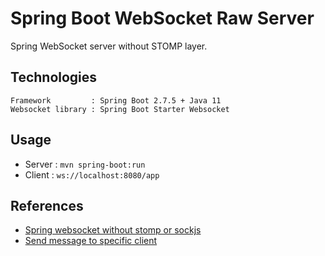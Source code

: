 # Spring Boot WebSocket Raw Server

Spring WebSocket server without STOMP layer.

## Technologies

```text
Framework         : Spring Boot 2.7.5 + Java 11
Websocket library : Spring Boot Starter Websocket
```

## Usage

- Server : `mvn spring-boot:run`
- Client : `ws://localhost:8080/app`


## References

- [Spring websocket without stomp or sockjs](https://stackoverflow.com/a/32267452)
- [Send message to specific client](https://stackoverflow.com/questions/24073987/how-to-send-message-to-a-specific-device-by-spring-websocket)
